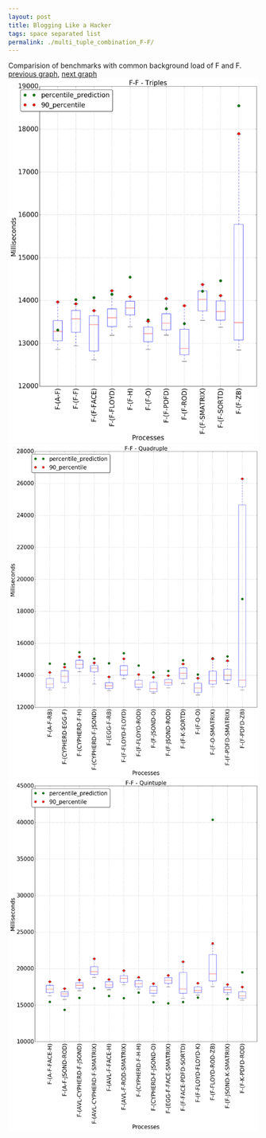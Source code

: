 ```yaml
---
layout: post
title: Blogging Like a Hacker
tags: space separated list
permalink: ./multi_tuple_combination_F-F/
---
```


Comparision of benchmarks with common background load of F and F.
[previous graph](./multi_tuple_combination_F-FLOYD/), [next graph](./multi_tuple_combination_F-H/)
<img src="./images/triple/F/F-F_box.png" alt="graph figure"><img src="./images/quadruple/F/F-F_box.png" alt="graph figure"><img src="./images/quintuple/F/F-F_box.png" alt="graph figure">